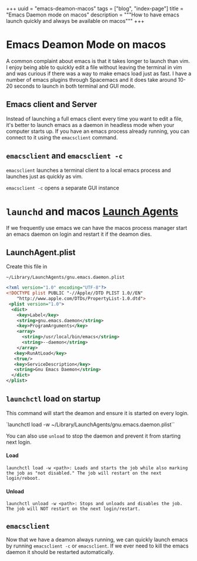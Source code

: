 +++
uuid = "emacs-deamon-macos"
tags = ["blog", "index-page"]
title = "Emacs Daemon mode on macos"
description = """How to have emacs launch quickly and always be available on macos"""
+++

# Emacs Deamon Mode on macos
A common complaint about emacs is that it takes longer to launch than vim. I enjoy being able to quickly edit a file without leaving the terminal in vim and was curious if there was a way to make emacs load just as fast. I have a number of emacs plugins through Spacemacs and it does take around 10-20 seconds to launch in both terminal and GUI mode.

## Emacs client and Server
Instead of launching a full emacs client every time you want to edit a file, it's better to launch emacs as a daemon in headless mode when your computer starts up. If you have an emacs process already running, you can connect to it using the `emacsclient` command.

## `emacsclient` and `emacsclient -c`

`emacsclient` launches a terminal client to a local emacs process and launches just as quickly as vim.

`emacsclient -c` opens a separate GUI instance

# `launchd` and macos [Launch Agents](https://developer.apple.com/library/archive/documentation/MacOSX/Conceptual/BPSystemStartup/Chapters/Introduction.html#//apple_ref/doc/uid/10000172i-SW1-SW1 "Launch Agents")

If we frequently use emacs we can have the macos process manager start an emacs daemon on login and restart it if the deamon dies.

## LaunchAgent.plist
Create this file in

`~/Library/LaunchAgents/gnu.emacs.daemon.plist`

``` xml
<?xml version="1.0" encoding="UTF-8"?>
<!DOCTYPE plist PUBLIC "-//Apple//DTD PLIST 1.0//EN"
    "http://www.apple.com/DTDs/PropertyList-1.0.dtd">
 <plist version="1.0">
  <dict>
    <key>Label</key>
    <string>gnu.emacs.daemon</string>
    <key>ProgramArguments</key>
    <array>
      <string>/usr/local/bin/emacs</string>
      <string>--daemon</string>
    </array>
   <key>RunAtLoad</key>
   <true/>
   <key>ServiceDescription</key>
   <string>Gnu Emacs Daemon</string>
  </dict>
</plist>
```

## `launchctl` load on startup
This command will start the deamon and ensure it is started on every login.

`launchctl load -w ~/Library/LaunchAgents/gnu.emacs.daemon.plist``

You can also use `unload` to stop the daemon and prevent it from starting next login.

#### Load
```
launchctl load -w <path>: Loads and starts the job while also marking the job as "not disabled." The job will restart on the next login/reboot.
```

#### Unload
```
launchctl unload -w <path>: Stops and unloads and disables the job. The job will NOT restart on the next login/restart.
```

## `emacsclient`
Now that we have a deamon always running, we can quickly launch emacs by running `emacsclient -c` or `emacsclient`. If we ever need to kill the emacs daemon it should be restarted automatically.
